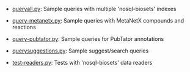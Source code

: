 
* [queryall.py](): Sample queries with multiple 'nosql-biosets' indexes

* [query-metanetx.py](): Sample queries with MetaNetX compounds and reactions

* [query-pubtator.py](): Sample queries for PubTator annotations

* [querysuggestions.py](): Sample suggest/search queries

* [test-readers.py](): Tests with 'nosql-biosets' data readers
